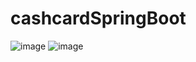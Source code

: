 # cashcardSpringBoot
![image](https://github.com/SuarezSebastian2/cashcardSpringBoot/assets/78248849/7696c4f8-9134-489d-9296-65dd6e92fa24)
![image](https://github.com/SuarezSebastian2/cashcardSpringBoot/assets/78248849/335b80bd-31b0-402e-9297-aaa63c4c2ac0)
